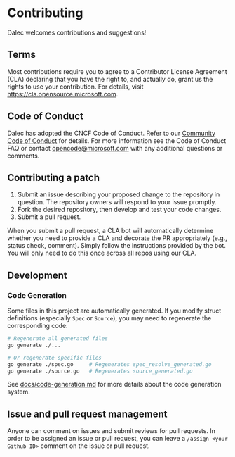 # Contributing

Dalec welcomes contributions and suggestions!

## Terms

Most contributions require you to agree to a Contributor License Agreement (CLA) declaring that you have the right to, and actually do, grant us the rights to use your contribution. For details, visit https://cla.opensource.microsoft.com.

## Code of Conduct

Dalec has adopted the CNCF Code of Conduct. Refer to our [Community Code of Conduct](CODE_OF_CONDUCT.md) for details.  For more information see the Code of Conduct FAQ or contact opencode@microsoft.com with any additional questions or comments.

## Contributing a patch

1. Submit an issue describing your proposed change to the repository in question. The repository owners will respond to your issue promptly.
2. Fork the desired repository, then develop and test your code changes.
3. Submit a pull request.

When you submit a pull request, a CLA bot will automatically determine whether you need to provide a CLA and decorate the PR appropriately (e.g., status check, comment). Simply follow the instructions provided by the bot. You will only need to do this once across all repos using our CLA.

## Development

### Code Generation

Some files in this project are automatically generated. If you modify struct definitions (especially `Spec` or `Source`), you may need to regenerate the corresponding code:

```bash
# Regenerate all generated files
go generate ./...

# Or regenerate specific files
go generate ./spec.go     # Regenerates spec_resolve_generated.go
go generate ./source.go   # Regenerates source_generated.go
```

See [docs/code-generation.md](docs/code-generation.md) for more details about the code generation system.

## Issue and pull request management

Anyone can comment on issues and submit reviews for pull requests. In order to be assigned an issue or pull request, you can leave a `/assign <your Github ID>` comment on the issue or pull request.
